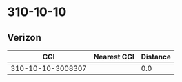 # 310-10-10
## Verizon


| CGI | Nearest CGI | Distance |
|-----|-------------|----------|
| 310-10-10-3008307 |  | 0.0 |
